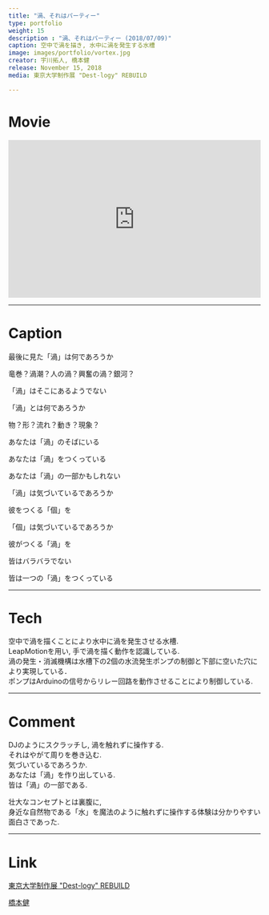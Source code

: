 ```yaml
---
title: "渦、それはパーティー"
type: portfolio
weight: 15
description : "渦、それはパーティー (2018/07/09)"
caption: 空中で渦を描き, 水中に渦を発生する水槽
image: images/portfolio/vortex.jpg
creator: 宇川拓人, 橋本健
release: November 15, 2018
media: 東京大学制作展 "Dest-logy" REBUILD

---
```

# Movie
<iframe width = "100%" height = "315" src="https://www.youtube.com/embed/yKECm-Tng5M" frameborder="0" allow="accelerometer; autoplay; encrypted-media; gyroscope; picture-in-picture" allowfullscreen></iframe>

---
# Caption
最後に見た「渦」は何であろうか

竜巻？渦潮？人の渦？興奮の渦？銀河？

「渦」はそこにあるようでない

「渦」とは何であろうか

物？形？流れ？動き？現象？

あなたは「渦」のそばにいる

あなたは「渦」をつくっている

あなたは「渦」の一部かもしれない

「渦」は気づいているであろうか

彼をつくる「個」を

「個」は気づいているであろうか

彼がつくる「渦」を

皆はバラバラでない

皆は一つの「渦」をつくっている

---
# Tech
空中で渦を描くことにより水中に渦を発生させる水槽. <br>
LeapMotionを用い, 手で渦を描く動作を認識している.  <br>
渦の発生・消滅機構は水槽下の2個の水流発生ポンプの制御と下部に空いた穴により実現している．<br>
ポンプはArduinoの信号からリレー回路を動作させることにより制御している. <br>

---
# Comment
DJのようにスクラッチし, 渦を触れずに操作する. <br>
それはやがて周りを巻き込む. <br>
気づいているであろうか.  <br>
あなたは「渦」を作り出している.  <br>
皆は「渦」の一部である.  <br>

壮大なコンセプトとは裏腹に,<br>
身近な自然物である「水」を魔法のように触れずに操作する体験は分かりやすい面白さであった. <br>

---
# Link
<a href= http://www.iiiexhibition.com/ target=”_blank”>東京大学制作展 "Dest-logy" REBUILD</a> 

<a href= https://takeruace.github.io/#about target=”_blank”>橋本健</a>
